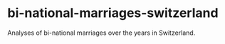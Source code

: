 # bi-national-marriages-switzerland
Analyses of bi-national marriages over the years in Switzerland.
